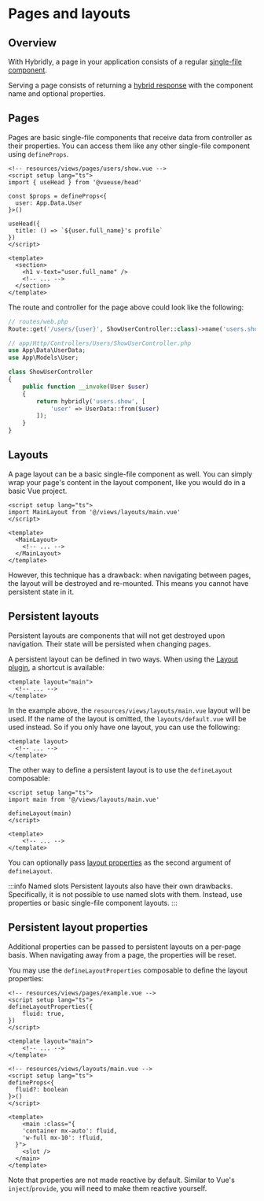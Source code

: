 # Pages and layouts

## Overview

With Hybridly, a page in your application consists of a regular <a href="https://vuejs.org/guide/scaling-up/sfc.html">single-file component</a>.

Serving a page consists of returning a [hybrid response](./responses.md) with the component name and optional properties.

## Pages

Pages are basic single-file components that receive data from controller as their properties. You can access them like any other single-file component using `defineProps`.

```vue
<!-- resources/views/pages/users/show.vue -->
<script setup lang="ts">
import { useHead } from '@vueuse/head'

const $props = defineProps<{
  user: App.Data.User
}>()

useHead({
  title: () => `${user.full_name}'s profile`
})
</script>

<template>
  <section>
    <h1 v-text="user.full_name" />
    <!-- ... -->
  </section>
</template>
```

The route and controller for the page above could look like the following:

```php
// routes/web.php
Route::get('/users/{user}', ShowUserController::class)->name('users.show');
```
```php
// app/Http/Controllers/Users/ShowUserController.php
use App\Data\UserData;
use App\Models\User;

class ShowUserController
{
    public function __invoke(User $user)
    {
        return hybridly('users.show', [
            'user' => UserData::from($user)
        ]);
    }
}
```

## Layouts

A page layout can be a basic single-file component as well. You can simply wrap your page's content in the layout component, like you would do in a basic Vue project.

```vue
<script setup lang="ts">
import MainLayout from '@/views/layouts/main.vue'
</script>

<template>
  <MainLayout>
    <!-- ... -->
  </MainLayout>
</template>
```

However, this technique has a drawback: when navigating between pages, the layout will be destroyed and re-mounted. This means you cannot have persistent state in it.

## Persistent layouts

Persistent layouts are components that will not get destroyed upon navigation. Their state will be persisted when changing pages.

A persistent layout can be defined in two ways. When using the [Layout plugin](../configuration/vite), a shortcut is available:

```vue
<template layout="main">
  <!-- ... -->
</template>
```

In the example above, the `resources/views/layouts/main.vue` layout will be used. If the name of the layout is omitted, the `layouts/default.vue` will be used instead. So if you only have one layout, you can use the following:

```vue
<template layout>
  <!-- ... -->
</template>
```

The other way to define a persistent layout is to use the `defineLayout` composable:

```vue
<script setup lang="ts">
import main from '@/views/layouts/main.vue'

defineLayout(main)
</script>

<template>
	<!-- ... -->
</template>
```

You can optionally pass [layout properties](#persistent-layout-properties) as the second argument of `defineLayout`.


:::info Named slots
Persistent layouts also have their own drawbacks. Specifically, it is not possible to use named slots with them. Instead, use properties or basic single-file component layouts.
:::

## Persistent layout properties

Additional properties can be passed to persistent layouts on a per-page basis. When navigating away from a page, the properties will be reset. 

You may use the `defineLayoutProperties` composable to define the layout properties:

```vue
<!-- resources/views/pages/example.vue -->
<script setup lang="ts">
defineLayoutProperties({
	fluid: true,
})
</script>

<template layout="main">
	<!-- ... -->
</template>
```

```vue
<!-- resources/views/layouts/main.vue -->
<script setup lang="ts">
defineProps<{
  fluid?: boolean
}>()
</script>

<template>
	<main :class="{
    'container mx-auto': fluid,
    'w-full mx-10': !fluid,
  }">
    <slot />
  </main>
</template>
```

Note that properties are not made reactive by default. Similar to Vue's `inject`/`provide`, you will need to make them reactive yourself.
